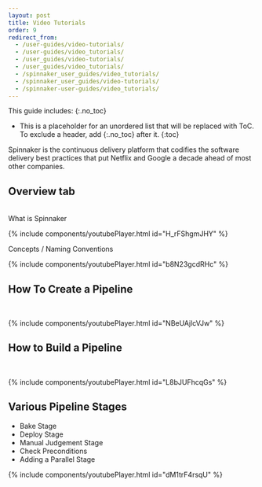 ```yaml
---
layout: post
title: Video Tutorials
order: 9
redirect_from:
  - /user-guides/video-tutorials/
  - /user-guides/video_tutorials/
  - /user_guides/video-tutorials/
  - /user_guides/video_tutorials/
  - /spinnaker_user_guides/video_tutorials/
  - /spinnaker_user_guides/video-tutorials/
  - /spinnaker-user-guides/video_tutorials/
---
```


This guide includes:
{:.no_toc}
* This is a placeholder for an unordered list that will be replaced with ToC. To exclude a header, add {:.no_toc} after it.
{:toc}


Spinnaker is the continuous delivery platform that codifies the software delivery best practices that put Netflix and Google a decade ahead of most other companies.

## Overview tab
<br/>
What is Spinnaker

{% include components/youtubePlayer.html id="H_rFShgmJHY" %}<br/>


Concepts / Naming Conventions<br/>

{% include components/youtubePlayer.html id="b8N23gcdRHc" %}


## How To Create a Pipeline
<br/>

{% include components/youtubePlayer.html id="NBeUAjlcVJw" %}


## How to Build a Pipeline
<br/>

{% include components/youtubePlayer.html id="L8bJUFhcqGs" %}


## Various Pipeline Stages

 - Bake Stage
 - Deploy Stage
 - Manual Judgement Stage
 - Check Preconditions
 - Adding a Parallel Stage
 
{% include components/youtubePlayer.html id="dM1trF4rsqU" %}


